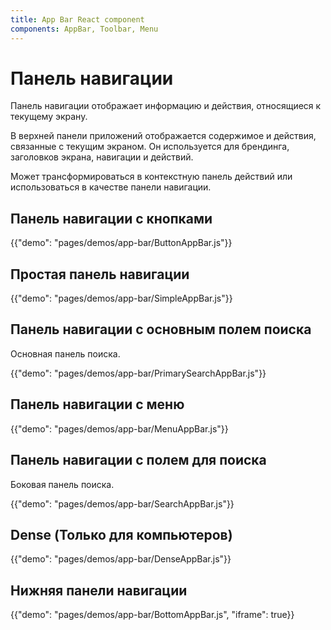 ```yaml
---
title: App Bar React component
components: AppBar, Toolbar, Menu
---
```

# Панель навигации

<p class="description">Панель навигации отображает информацию и действия, относящиеся к текущему экрану.</p>

В [](https://material.io/design/components/app-bars-top.html)верхней панели приложений</a> отображается содержимое и действия, связанные с текущим экраном. Он используется для брендинга, заголовков экрана, навигации и действий.

Может трансформироваться в контекстную панель действий или использоваться в качестве панели навигации.

## Панель навигации с кнопками

{{"demo": "pages/demos/app-bar/ButtonAppBar.js"}}

## Простая панель навигации

{{"demo": "pages/demos/app-bar/SimpleAppBar.js"}}

## Панель навигации с основным полем поиска

Основная панель поиска.

{{"demo": "pages/demos/app-bar/PrimarySearchAppBar.js"}}

## Панель навигации с меню

{{"demo": "pages/demos/app-bar/MenuAppBar.js"}}

## Панель навигации с полем для поиска

Боковая панель поиска.

{{"demo": "pages/demos/app-bar/SearchAppBar.js"}}

## Dense (Только для компьютеров)

{{"demo": "pages/demos/app-bar/DenseAppBar.js"}}

## Нижняя панели навигации

{{"demo": "pages/demos/app-bar/BottomAppBar.js", "iframe": true}}